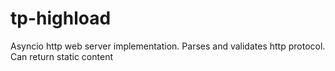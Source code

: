 # tp-highload

Asyncio http web server implementation. Parses and validates http protocol. Can return static content
  
